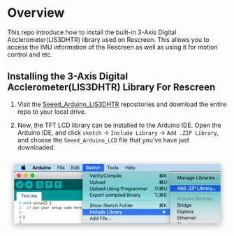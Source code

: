 # Overview

This repo introduce how to install the built-in 3-Axis Digital Acclerometer(LIS3DHTR) library used on Rescreen. This allows you to access the IMU information of the Rescreen as well as using it for motion control and etc.

## Installing the 3-Axis Digital Acclerometer(LIS3DHTR) Library For Rescreen

1. Visit the [Seeed_Arduino_LIS3DHTR](https://github.com/Seeed-Studio/Seeed_Arduino_LIS3DHTR) repositories and download the entire repo to your local drive.

2. Now, the TFT LCD library can be installed to the Arduino IDE. Open the Arduino IDE, and click `sketch` -> `Include Library` -> `Add .ZIP Library`, and choose the `Seeed_Arduino_LCD` file that you've have just downloaded.

![InstallLibrary](https://raw.githubusercontent.com/ansonhe97/rawimages/master/img/Xnip2019-11-21_15-50-13.jpg)
